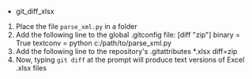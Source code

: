 * git_diff_xlsx
1. Place the file `parse_xml.py` in a folder
2. Add the following line to the global .gitconfig file:
    [diff "zip"]
    binary = True
    textconv = python c:/path/to/parse_xml.py
3. Add the following line to the repository's .gitattributes
    *.xlsx diff=zip
4. Now, typing `git diff` at the prompt will produce text versions
of Excel .xlsx files